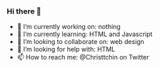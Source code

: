 ### Hi there 👋

- 🔭 I’m currently working on: nothing
- 🌱 I’m currently learning: HTML and Javascript
- 👯 I’m looking to collaborate on: web design
- 🤔 I’m looking for help with: HTML
- 📫 How to reach me: @Christtchin on Twitter
